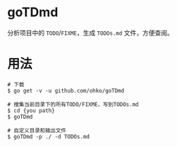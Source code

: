 # goTDmd
分析项目中的 `TODO`/`FIXME`，生成 `TODOs.md` 文件，方便查阅。  

# 用法
```
# 下载
$ go get -v -u github.com/ohko/goTDmd

# 搜集当前目录下的所有TODO/FIXME，写到TODOs.md
$ cd {you path}
$ goTDmd

# 自定义目录和输出文件
$ goTDmd -p ./ -d TODOs.md
```
